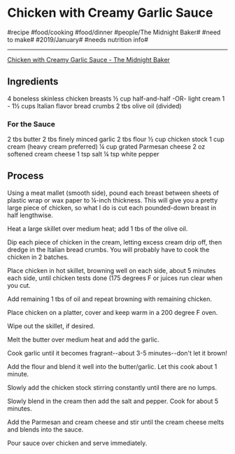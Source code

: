 # Chicken with Creamy Garlic Sauce
#recipe #food/cooking #food/dinner #people/The Midnight Baker# #need to make# #2019/January# #needs nutrition info#
- - - -
[Chicken with Creamy Garlic Sauce - The Midnight Baker](https://bakeatmidnite.com/chicken-with-creamy-garlic-sauce/)

## Ingredients
4 boneless skinless chicken breasts
½ cup half-and-half -OR- light cream
1 - 1½ cups Italian flavor bread crumbs
2 tbs olive oil (divided)

### For the Sauce
2 tbs butter
2 tbs finely minced garlic
2 tbs flour
½ cup chicken stock
1 cup cream (heavy cream preferred)
¼ cup grated Parmesan cheese
2 oz softened cream cheese
1 tsp salt
¼ tsp white pepper

## Process
Using a meat mallet (smooth side), pound each breast between sheets of plastic wrap or wax paper to ¼-inch thickness. This will give you a pretty large piece of chicken, so what I do is cut each pounded-down breast in half lengthwise.

Heat a large skillet over medium heat; add 1 tbs of the olive oil.

Dip each piece of chicken in the cream, letting excess cream drip off, then dredge in the Italian bread crumbs. You will probably have to cook the chicken in 2 batches.

Place chicken in hot skillet, browning well on each side, about 5 minutes each side, until chicken tests done (175 degrees F or juices run clear when you cut.

Add remaining 1 tbs of oil and repeat browning with remaining chicken.

Place chicken on a platter, cover and keep warm in a 200 degree F oven.

Wipe out the skillet, if desired.

Melt the butter over medium heat and add the garlic.

Cook garlic until it becomes fragrant--about 3-5 minutes--don't let it brown!

Add the flour and blend it well into the butter/garlic. Let this cook about 1 minute.

Slowly add the chicken stock stirring constantly until there are no lumps.

Slowly blend in the cream then add the salt and pepper. Cook for about 5 minutes.

Add the Parmesan and cream cheese and stir until the cream cheese melts and blends into the sauce.

Pour sauce over chicken and serve immediately.